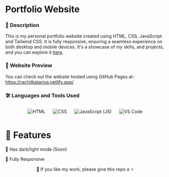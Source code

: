 # Portfolio Website 

### 📝 Description
This is my personal portfolio website created using HTML, CSS, JavaScript and Tailwind CSS. It is fully responsive, ensuring a seamless experience on both desktop and mobile devices. It's a showcase of my skills, and projects, and you can explore it [here](https://rachitkatariya.github.io/personal-portfolio/).

### 👀 Website Preview
You can check out the website hosted using GitHub Pages at- https://rachitkatariya.netlify.app/
### 🛠️ Languages and Tools Used

<p align="center">
  <img src="https://img.icons8.com/color/96/000000/html-5.png" alt="HTML" style="margin: 10px;">
  <img src="https://img.icons8.com/color/96/000000/css3.png" alt="CSS" style="margin: 10px;">
  <img src="https://img.icons8.com/color/96/000000/javascript.png" alt="JavaScript (JS)" style="margin: 10px;">
  <img src="https://img.icons8.com/color/96/000000/visual-studio-code-2019.png" alt="VS Code" style="margin: 10px;">

<br>


# 🌈 Features

🎨 Has dark/light mode (Soon)

📱 Fully Responsive


<p align="center">💙 If you like my work, please give this repo a ⭐</p>